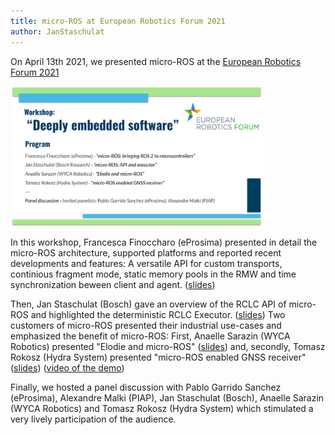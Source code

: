 ```yaml
---
title: micro-ROS at European Robotics Forum 2021
author: JanStaschulat
---
```


On April 13th 2021, we presented micro-ROS at the [European Robotics Forum 2021](https://www.eu-robotics.net/robotics_forum/) 

<img alt="Deeply Embedded Software Workshop" src="/img/posts/2021-04-13-micro-ROS-at-ERF2021.png" width="80%"/>

In this workshop, Francesca Finoccharo (eProsima) presented in detail the micro-ROS architecture, supported platforms and reported recent developments and features: A versatile API for custom transports, continious fragment mode, static memory pools in the RMW and time synchronization beween client and agent. ([slides](/download/2021-04-13-ERF-eprosima.pdf))

Then, Jan Staschulat (Bosch) gave an overview of the RCLC API of micro-ROS and highlighted the deterministic RCLC Executor. ([slides](/download/2021-04-13-ERF-bosch.pdf)) Two customers of micro-ROS presented their industrial use-cases and emphasized the benefit of micro-ROS: First, Anaelle Sarazin (WYCA Robotics) presented "Elodie and micro-ROS" ([slides](/download/2021-04-13-ERF-wyca.pdf)) and, secondly, Tomasz Rokosz (Hydra System) presented "micro-ROS enabled GNSS receiver" ([slides](/download/2021-04-13-ERF-hydra.pdf)) ([video of the demo](https://www.youtube.com/watch?v=hTEnTju1Qkg))

Finally, we hosted a panel discussion with Pablo Garrido Sanchez (eProsima), Alexandre Malki (PIAP), Jan Staschulat (Bosch), Anaelle Sarazin (WYCA Robotics) and Tomasz Rokosz (Hydra System) which stimulated a very lively participation of the audience. 



